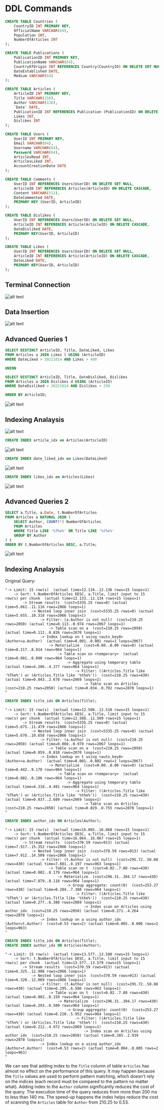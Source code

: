 # DDL Commands

~~~~sql
CREATE TABLE Countries (
    CountryID INT PRIMARY KEY,
    OfficialName VARCHAR(64),
    Population INT,
    NumberOfArticles INT
);

CREATE TABLE Publications (
    PublicationID INT PRIMARY KEY,
    PublicationName VARCHAR(64),
    CountryOfOrigin INT REFERENCES Country(CountryID) ON DELETE SET NULL,
    DateEstablished DATE,
    Medium VARCHAR(64)
);

CREATE TABLE Articles (
    ArticleID INT PRIMARY KEY,
    Title VARCHAR(256),
    Author VARCHAR(128),
    `Date` DATE,
    PublicationID INT REFERENCES Publication (PublicationID) ON DELETE CASCADE,
    Likes INT,
    Dislikes INT
);

CREATE TABLE Users (
    UserID INT PRIMARY KEY,
    Email VARCHAR(64),
    Username VARCHAR(64),
    Password VARCHAR(64),
    ArticlesRead INT,
    ArticlesLiked INT,
    AccountCreationDate DATE
);

CREATE TABLE Comments (
    UserID INT REFERENCES Users(UserID) ON DELETE SET NULL,
    ArticleID INT REFERENCES Articles(ArticleID) ON DELETE CASCADE,
    Content VARCHAR(512),
    DateCommented DATE,
    PRIMARY KEY (UserID, ArticleID)
);

CREATE TABLE Dislikes (
    UserID INT REFERENCES Users(UserID) ON DELETE SET NULL,
    ArticleID INT REFERENCES Article(ArticleID) ON DELETE CASCADE,
    DateDisliked DATE,
    PRIMARY KEY(UserID, ArticleID)
);

CREATE TABLE Likes (
    UserID INT REFERENCES Users(UserID) ON DELETE SET NULL,
    ArticleID INT REFERENCES Article(ArticleID) ON DELETE CASCADE,
    DateLiked DATE,
    PRIMARY KEY(UserID, ArticleID)
);
~~~~

## Terminal Connection
![alt text](https://github.com/cs411-alawini/fa22-cs411-Q-team006-Cowbuddy/blob/main/doc/TerminalInfo.png)

## Data Insertion
![alt text](https://github.com/cs411-alawini/fa22-cs411-Q-team006-Cowbuddy/blob/main/doc/Counts.png)

## Advanced Queries 1
~~~~sql
SELECT DISTINCT ArticleID, Title, DateLiked, Likes
FROM Articles a JOIN Likes l USING (ArticleID)
WHERE DateLiked > 20221014 AND Likes > 400

UNION

SELECT DISTINCT ArticleID, Title, DateDisliked, Dislikes
FROM Articles a JOIN Dislikes d USING (ArticleID)
WHERE DateDisliked > 20221014 AND Dislikes > 250

ORDER BY ArticleID;
~~~~

![alt text](https://github.com/cs411-alawini/fa22-cs411-Q-team006-Cowbuddy/blob/main/doc/SubqueryOne.png)


## Indexing Analaysis
![alt text](https://github.com/cs411-alawini/fa22-cs411-Q-team006-Cowbuddy/blob/main/doc/A1.png)

~~~~sql
CREATE INDEX article_idx on Articles(ArticleID)
~~~~
![alt text](https://github.com/cs411-alawini/fa22-cs411-Q-team006-Cowbuddy/blob/main/doc/A2.png)

~~~~sql
CREATE INDEX date_liked_idx on Likes(DateLiked)
~~~~
![alt text](https://github.com/cs411-alawini/fa22-cs411-Q-team006-Cowbuddy/blob/main/doc/A3.png)

~~~~sql
CREATE INDEX likes_idx on Articles(Likes)
~~~~
![alt text](https://github.com/cs411-alawini/fa22-cs411-Q-team006-Cowbuddy/blob/main/doc/A4.png)

## Advanced Queries 2

~~~~sql
SELECT a.Title, a.Date, t.NumberOfArticles
FROM Articles a NATURAL JOIN (
    SELECT Author, COUNT(*) NumberOfArticles
    FROM Articles
    WHERE Title LIKE '%The%' OR Title LIKE '%the%'
    GROUP BY Author
) t
ORDER BY t.NumberOfArticles DESC, a.Title;
~~~~

![alt text](https://github.com/cs411-alawini/fa22-cs411-Q-team006-Cowbuddy/blob/main/doc/SubqueryTwo.png)


## Indexing Analaysis

Original Query:
```
"-> Limit: 15 row(s)  (actual time=12.134..12.136 rows=15 loops=1)
    -> Sort: t.NumberOfArticles DESC, a.Title, limit input to 15 row(s) per chunk  (actual time=12.133..12.134 rows=15 loops=1)
        -> Stream results  (cost=5335.25 rows=0) (actual time=5.661..11.116 rows=2066 loops=1)
            -> Nested loop inner join  (cost=5335.25 rows=0) (actual time=5.655..10.310 rows=2066 loops=1)
                -> Filter: (a.Author is not null)  (cost=210.25 rows=2050) (actual time=0.113..0.974 rows=2067 loops=1)
                    -> Table scan on a  (cost=210.25 rows=2050) (actual time=0.112..0.826 rows=2070 loops=1)
                -> Index lookup on t using <auto_key0> (Author=a.Author)  (actual time=0.001..0.001 rows=1 loops=2067)
                    -> Materialize  (cost=0.00..0.00 rows=0) (actual time=8.217..8.914 rows=964 loops=1)
                        -> Table scan on <temporary>  (actual time=0.001..0.098 rows=964 loops=1)
                            -> Aggregate using temporary table  (actual time=4.206..4.377 rows=964 loops=1)
                                -> Filter: ((Articles.Title like '%The%') or (Articles.Title like '%the%'))  (cost=210.25 rows=430) (actual time=0.043..2.678 rows=2069 loops=1)
                                    -> Table scan on Articles  (cost=210.25 rows=2050) (actual time=0.034..0.702 rows=2070 loops=1)
"
```

~~~~sql
CREATE INDEX title_idx ON Articles(Title);
~~~~
```
"-> Limit: 15 row(s)  (actual time=12.508..12.510 rows=15 loops=1)
    -> Sort: t.NumberOfArticles DESC, a.Title, limit input to 15 row(s) per chunk  (actual time=12.508..12.509 rows=15 loops=1)
        -> Stream results  (cost=5335.25 rows=0) (actual time=5.675..11.479 rows=2066 loops=1)
            -> Nested loop inner join  (cost=5335.25 rows=0) (actual time=5.670..10.658 rows=2066 loops=1)
                -> Filter: (a.Author is not null)  (cost=210.25 rows=2050) (actual time=0.060..0.979 rows=2067 loops=1)
                    -> Table scan on a  (cost=210.25 rows=2050) (actual time=0.059..0.810 rows=2070 loops=1)
                -> Index lookup on t using <auto_key0> (Author=a.Author)  (actual time=0.001..0.002 rows=1 loops=2067)
                    -> Materialize  (cost=0.00..0.00 rows=0) (actual time=8.442..9.178 rows=964 loops=1)
                        -> Table scan on <temporary>  (actual time=0.002..0.106 rows=964 loops=1)
                            -> Aggregate using temporary table  (actual time=4.318..4.491 rows=964 loops=1)
                                -> Filter: ((Articles.Title like '%The%') or (Articles.Title like '%the%'))  (cost=210.25 rows=430) (actual time=0.037..2.689 rows=2069 loops=1)
                                    -> Table scan on Articles  (cost=210.25 rows=2050) (actual time=0.029..0.755 rows=2070 loops=1)
"
```

~~~~sql
CREATE INDEX author_idx ON Articles(Author);
~~~~
```
"-> Limit: 15 row(s)  (actual time=16.065..16.068 rows=15 loops=1)
    -> Sort: t.NumberOfArticles DESC, a.Title, limit input to 15 row(s) per chunk  (actual time=16.064..16.067 rows=15 loops=1)
        -> Stream results  (cost=370.59 rows=913) (actual time=7.917..15.352 rows=2066 loops=1)
            -> Nested loop inner join  (cost=370.59 rows=913) (actual time=7.912..14.509 rows=2066 loops=1)
                -> Filter: (t.Author is not null)  (cost=295.72..50.88 rows=430) (actual time=7.881..8.197 rows=963 loops=1)
                    -> Table scan on t  (cost=0.02..7.88 rows=430) (actual time=0.002..0.179 rows=964 loops=1)
                        -> Materialize  (cost=296.31..304.17 rows=430) (actual time=7.879..8.118 rows=964 loops=1)
                            -> Group aggregate: count(0)  (cost=253.27 rows=430) (actual time=0.284..7.380 rows=964 loops=1)
                                -> Filter: ((Articles.Title like '%The%') or (Articles.Title like '%the%'))  (cost=210.25 rows=430) (actual time=0.277..6.380 rows=2069 loops=1)
                                    -> Index scan on Articles using author_idx  (cost=210.25 rows=2050) (actual time=0.271..4.264 rows=2070 loops=1)
                -> Index lookup on a using author_idx (Author=t.Author)  (cost=0.53 rows=2) (actual time=0.005..0.006 rows=2 loops=963)
"
```

~~~~sql
CREATE INDEX title_idx ON Articles(Title);
CREATE INDEX author_idx ON Articles(Author);
~~~~
```
"-> Limit: 15 row(s)  (actual time=13.577..13.580 rows=15 loops=1)
    -> Sort: t.NumberOfArticles DESC, a.Title, limit input to 15 row(s) per chunk  (actual time=13.577..13.579 rows=15 loops=1)
        -> Stream results  (cost=370.59 rows=913) (actual time=6.325..12.908 rows=2066 loops=1)
            -> Nested loop inner join  (cost=370.59 rows=913) (actual time=6.320..12.069 rows=2066 loops=1)
                -> Filter: (t.Author is not null)  (cost=295.72..50.88 rows=430) (actual time=6.295..6.586 rows=963 loops=1)
                    -> Table scan on t  (cost=0.02..7.88 rows=430) (actual time=0.002..0.159 rows=964 loops=1)
                        -> Materialize  (cost=296.31..304.17 rows=430) (actual time=6.293..6.509 rows=964 loops=1)
                            -> Group aggregate: count(0)  (cost=253.27 rows=430) (actual time=0.220..5.952 rows=964 loops=1)
                                -> Filter: ((Articles.Title like '%The%') or (Articles.Title like '%the%'))  (cost=210.25 rows=430) (actual time=0.212..4.972 rows=2069 loops=1)
                                    -> Index scan on Articles using author_idx  (cost=210.25 rows=2050) (actual time=0.205..2.939 rows=2070 loops=1)
                -> Index lookup on a using author_idx (Author=t.Author)  (cost=0.53 rows=2) (actual time=0.004..0.005 rows=2 loops=963)
"
```

We can see that adding index to the `Title` column of table `Articles` has almost no effect on 
the performance of this query. It may happen because the `Title` values are used to perform 
pattern matching, which doesn't rely on the indices (each record must be compared to the pattern
no matter what). Adding index to the `Author` column significantly reduces the cost of the query.
The execution time of the query reduces from more than 200 ms to less than 140 ms. The speed-up
happens the index helps reduce the cost of scanning the `Articles` table for `Author` from 210.25 to 0.53.
